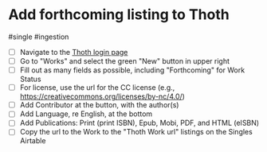 # Add forthcoming listing to Thoth

#single #ingestion

- [ ] Navigate to the [Thoth login page](https://thoth.pub/login)
- [ ] Go to "Works" and select the green "New" button in upper right
- [ ] Fill out as many fields as possible, including "Forthcoming" for Work Status
- [ ] For license, use the url for the CC license (e.g., https://creativecommons.org/licenses/by-nc/4.0/)
- [ ] Add Contributor at the button, with the author(s)
- [ ] Add Language, re English, at the bottom
- [ ] Add Publications: Print (print ISBN), Epub, Mobi, PDF, and HTML (eISBN)
- [ ] Copy the url to the Work to the "Thoth Work url" listings on the Singles Airtable